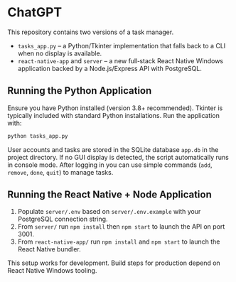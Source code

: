 # ChatGPT


This repository contains two versions of a task manager.

* `tasks_app.py` – a Python/Tkinter implementation that falls back to a CLI when no display is available.
* `react-native-app` and `server` – a new full‑stack React Native Windows application backed by a Node.js/Express API with PostgreSQL.

## Running the Python Application


Ensure you have Python installed (version 3.8+ recommended). Tkinter is typically
included with standard Python installations. Run the application with:

```bash
python tasks_app.py
```

User accounts and tasks are stored in the SQLite database `app.db` in the project
directory. If no GUI display is detected, the script automatically runs in console
mode. After logging in you can use simple commands (`add`, `remove`, `done`,
`quit`) to manage tasks.


## Running the React Native + Node Application

1. Populate `server/.env` based on `server/.env.example` with your PostgreSQL connection string.
2. From `server/` run `npm install` then `npm start` to launch the API on port 3001.
3. From `react-native-app/` run `npm install` and `npm start` to launch the React Native bundler.

This setup works for development. Build steps for production depend on React Native Windows tooling.

